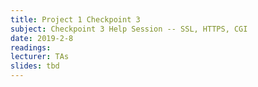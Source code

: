 ```yaml
---
title: Project 1 Checkpoint 3
subject: Checkpoint 3 Help Session -- SSL, HTTPS, CGI
date: 2019-2-8
readings:
lecturer: TAs
slides: tbd
---
```


